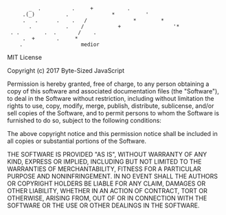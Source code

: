 ```
       _  .          .     +           .
     .(_)          .              *          '
     .   .      .    .   /               *        *
       .           .    /           +                 '*
 . .        .  .       /    .
     .  +       .     *
    .                   medior
```

MIT License

Copyright (c) 2017 Byte-Sized JavaScript

Permission is hereby granted, free of charge, to any person obtaining a copy
of this software and associated documentation files (the "Software"), to deal
in the Software without restriction, including without limitation the rights
to use, copy, modify, merge, publish, distribute, sublicense, and/or sell
copies of the Software, and to permit persons to whom the Software is
furnished to do so, subject to the following conditions:

The above copyright notice and this permission notice shall be included in all
copies or substantial portions of the Software.

THE SOFTWARE IS PROVIDED "AS IS", WITHOUT WARRANTY OF ANY KIND, EXPRESS OR
IMPLIED, INCLUDING BUT NOT LIMITED TO THE WARRANTIES OF MERCHANTABILITY,
FITNESS FOR A PARTICULAR PURPOSE AND NONINFRINGEMENT. IN NO EVENT SHALL THE
AUTHORS OR COPYRIGHT HOLDERS BE LIABLE FOR ANY CLAIM, DAMAGES OR OTHER
LIABILITY, WHETHER IN AN ACTION OF CONTRACT, TORT OR OTHERWISE, ARISING FROM,
OUT OF OR IN CONNECTION WITH THE SOFTWARE OR THE USE OR OTHER DEALINGS IN THE
SOFTWARE.

